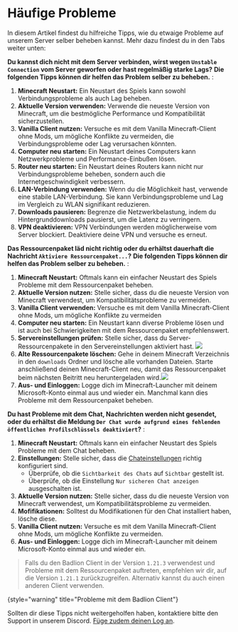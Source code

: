 # Häufige Probleme

In diesem Artikel findest du hilfreiche Tipps, wie du etwaige Probleme auf unserem Server selber beheben kannst. Mehr dazu findest du in den Tabs weiter unten:
<tabs>

<tab title="Verbindungsprobleme / Netzwerk Lags" id="connection-issues">

**Du kannst dich nicht mit dem Server verbinden, wirst wegen `Unstable Connection` vom Server geworfen oder hast regelmäßig starke Lags?**
**Die folgenden Tipps können dir helfen das Problem selber zu beheben.**
:
1. **Minecraft Neustart:** Ein Neustart des Spiels kann sowohl Verbindungsprobleme als auch Lag
   beheben.
2. **Aktuelle Version verwenden:** Verwende die neueste Version von Minecraft, um die
   bestmögliche Performance und Kompatibilität sicherzustellen.
3. **Vanilla Client nutzen:** Versuche es mit dem Vanilla Minecraft-Client ohne Mods, um mögliche Konflikte
   zu vermeiden, die Verbindungsprobleme oder Lag verursachen könnten.
4. **Computer neu starten:** Ein Neustart deines Computers kann Netzwerkprobleme und
   Performance-Einbußen lösen.
5. **Router neu starten:** Ein Neustart deines Routers kann nicht nur Verbindungsprobleme
   beheben, sondern auch die Internetgeschwindigkeit verbessern.
6. **LAN-Verbindung verwenden:** Wenn du die Möglichkeit hast, verwende eine stabile LAN-Verbindung. Sie kann Verbindungsprobleme und Lag im Vergleich zu WLAN
   signifikant reduzieren.
7. **Downloads pausieren:** Begrenze die Netzwerkbelastung, indem du Hintergrunddownloads pausierst,
   um die Latenz zu verringern.
8. **VPN deaktivieren:** VPN Verbindungen werden möglicherweise vom Server blockiert. Deaktiviere deine VPN und versuche es erneut.

</tab>
<tab title="Probleme mit dem Ressourcenpaket" id="resourcepack-issues">

**Das Ressourcenpaket läd nicht richtig oder du erhältst dauerhaft die Nachricht `Aktiviere Ressourcenpaket...`?**
**Die folgenden Tipps können dir helfen das Problem selber zu beheben.**
:
1. **Minecraft Neustart:** Oftmals kann ein einfacher Neustart des Spiels Probleme mit dem Ressourcenpaket beheben.
2. **Aktuelle Version nutzen:** Stelle sicher, dass du die neueste Version von Minecraft verwendest,
   um Kompatibilitätsprobleme zu vermeiden.
3. **Vanilla Client verwenden:** Versuche es mit dem Vanilla Minecraft-Client ohne Mods, um mögliche Konflikte
   zu vermeiden
4. **Computer neu starten:** Ein Neustart kann diverse Probleme lösen und ist auch bei
   Schwierigkeiten mit dem Ressourcenpaket empfehlenswert.
5. **Servereinstellungen prüfen:** Stelle sicher, dass du Server-Ressourcenpakete in den Servereinstellungen aktiviert hast. ![](server-settings.gif)
6. **Alte Ressourcenpakete löschen:** Gehe in deinem Minecraft Verzeichnis in den `downloads` Ordner und lösche alle vorhanden Dateien. Starte anschließend deinen Minecraft-Client neu, damit das Ressourcenpaket beim nächsten Beitritt neu heruntergeladen wird.![](delete-packs.gif)
7. **Aus- und Einloggen:** Logge dich im Minecraft-Launcher mit deinem Microsoft-Konto einmal aus und wieder ein. Manchmal kann dies Probleme mit dem Ressourcenpaket beheben.

</tab>
<tab title="Chat-Probleme" id="chat-issues">

**Du hast Probleme mit dem Chat, Nachrichten werden nicht gesendet, oder du erhältst die Meldung `Der Chat wurde aufgrund eines fehlenden öffentlichen Profilschlüssels deaktiviert`?**
:
1. **Minecraft Neustart:** Oftmals kann ein einfacher Neustart des Spiels Probleme mit dem Chat beheben.
2. **Einstellungen:** Stelle sicher, dass die [Chateinstellungen](https://de.minecraft.wiki/w/Menü/Optionen/Chateinstellungen) richtig konfiguriert sind. 
   - Überprüfe, ob die `Sichtbarkeit des Chats` auf `Sichtbar` gestellt ist.
   - Überprüfe, ob die Einstellung `Nur sicheren Chat anzeigen` ausgeschalten ist.
3. **Aktuelle Version nutzen:** Stelle sicher, dass du die neueste Version von Minecraft verwendest,
   um Kompatibilitätsprobleme zu vermeiden.
4. **Mofifikationen:** Solltest du Modifikationen für den Chat installiert haben, lösche diese.
5. **Vanilla Client nutzen:** Versuche es mit dem Vanilla Minecraft-Client ohne Mods, um mögliche Konflikte
   zu vermeiden.
6. **Aus- und Einloggen:** Logge dich im Minecraft-Launcher mit deinem Microsoft-Konto einmal aus und wieder ein.

</tab>
</tabs>

> Falls du den Badlion Client in der Version `1.21.3` verwendest und Probleme mit dem Ressourcenpaket auftreten,
> empfehlen wir dir, auf die Version `1.21.1` zurückzugreifen.
> Alternativ kannst du auch einen anderen Client verwenden.
>
{style="warning" title="Probleme mit dem Badlion Client"}

Sollten dir diese Tipps nicht weitergeholfen haben, kontaktiere bitte den Support in unserem Discord.
[Füge zudem deinen Log an](faq.md#how-to-share-log).
